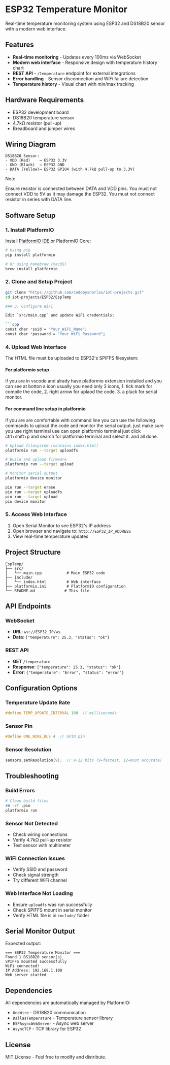 # ESP32 Temperature Monitor

Real-time temperature monitoring system using ESP32 and DS18B20 sensor with a modern web interface.

## Features

- **Real-time monitoring** - Updates every 100ms via WebSocket
- **Modern web interface** - Responsive design with temperature history chart
- **REST API** - `/temperature` endpoint for external integrations
- **Error handling** - Sensor disconnection and WiFi failure detection
- **Temperature history** - Visual chart with min/max tracking

## Hardware Requirements

- ESP32 development board
- DS18B20 temperature sensor
- 4.7kΩ resistor (pull-up)
- Breadboard and jumper wires

## Wiring Diagram

```
DS18B20 Sensor:
- VDD (Red)    → ESP32 3.3V
- GND (Black)  → ESP32 GND
- DATA (Yellow)→ ESP32 GPIO4 (with 4.7kΩ pull-up to 3.3V)
```

>[!Note]
> Ensure resistor is connected between DATA and VDD pins.
> You must not connect VDD to 5V as it may damage the ESP32.
> You must not connect resistor in series with DATA line.


## Software Setup

### 1. Install PlatformIO

Install [PlatformIO IDE](https://platformio.org/install/ide) or PlatformIO Core:

```bash
# Using pip
pip install platformio

# Or using homebrew (macOS)
brew install platformio
```

### 2. Clone and Setup Project

```bash
git clone "https://github.com/codebysnorlax/iot-projects.git"
cd iot-projects/ESP32/EspTemp

### 3. Configure WiFi

Edit `src/main.cpp` and update WiFi credentials:

```cpp
const char *ssid = "Your_WiFi_Name";
const char *password = "Your_WiFi_Password";
```

### 4. Upload Web Interface

The HTML file must be uploaded to ESP32's SPIFFS filesystem:
#### For platformio setup
if you are in vscode and alrady have platformio extension installed and you can see at botton a icon usually you need only 3 icons, 1. tick mark for compile the code, 2. right arrow for uplaod the code. 3. a pluck for serial monitor.

#### For command line setup in platformio

if you are are comfortable with command line you can use the following commands to upload the code and monitor the serial output.
just make sure you use right terminal use can open platformio terminal just click ctrl+shift+p and search for platformio terminal and select it. and all done.

```bash
# Upload filesystem (contains index.html)
platformio run --target uploadfs

# Build and upload firmware
platformio run --target upload

# Monitor serial output
platformio device monitor
```

```bash
pio run --target erase
pio run --target uploadfs
pio run --target upload
pio device monitor
```

### 5. Access Web Interface

1. Open Serial Monitor to see ESP32's IP address
2. Open browser and navigate to: `http://ESP32_IP_ADDRESS`
3. View real-time temperature updates

## Project Structure

```
EspTemp/
├── src/
│   └── main.cpp           # Main ESP32 code
├── include/
│   └── index.html         # Web interface
├── platformio.ini         # PlatformIO configuration
└── README.md             # This file
```

## API Endpoints

### WebSocket
- **URL**: `ws://ESP32_IP/ws`
- **Data**: `{"temperature": 25.3, "status": "ok"}`

### REST API
- **GET** `/temperature`
- **Response**: `{"temperature": 25.3, "status": "ok"}`
- **Error**: `{"temperature": "Error", "status": "error"}`

## Configuration Options

### Temperature Update Rate
```cpp
#define TEMP_UPDATE_INTERVAL 100  // milliseconds
```

### Sensor Pin
```cpp
#define ONE_WIRE_BUS 4  // GPIO pin
```

### Sensor Resolution
```cpp
sensors.setResolution(9);  // 9-12 bits (9=fastest, 12=most accurate)
```

## Troubleshooting

### Build Errors
```bash
# Clean build files
rm -rf .pio
platformio run
```

### Sensor Not Detected
- Check wiring connections
- Verify 4.7kΩ pull-up resistor
- Test sensor with multimeter

### WiFi Connection Issues
- Verify SSID and password
- Check signal strength
- Try different WiFi channel

### Web Interface Not Loading
- Ensure `uploadfs` was run successfully
- Check SPIFFS mount in serial monitor
- Verify HTML file is in `include/` folder

## Serial Monitor Output

Expected output:
```
=== ESP32 Temperature Monitor ===
Found 1 DS18B20 sensor(s)
SPIFFS mounted successfully
WiFi connected!
IP Address: 192.168.1.100
Web server started
```

## Dependencies

All dependencies are automatically managed by PlatformIO:

- `OneWire` - DS18B20 communication
- `DallasTemperature` - Temperature sensor library
- `ESPAsyncWebServer` - Async web server
- `AsyncTCP` - TCP library for ESP32

## License

MIT License - Feel free to modify and distribute.
